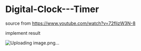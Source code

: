 # Digital-Clock---Timer

source from https://www.youtube.com/watch?v=72fIizW3N-8



implement result

![Uploading image.png…]()

